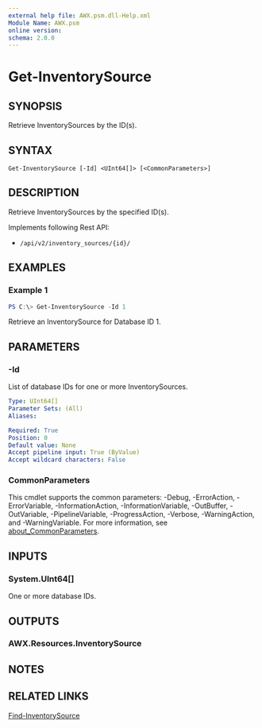 ```yaml
---
external help file: AWX.psm.dll-Help.xml
Module Name: AWX.psm
online version:
schema: 2.0.0
---
```


# Get-InventorySource

## SYNOPSIS
Retrieve InventorySources by the ID(s).

## SYNTAX

```
Get-InventorySource [-Id] <UInt64[]> [<CommonParameters>]
```

## DESCRIPTION
Retrieve InventorySources by the specified ID(s).

Implements following Rest API:  
- `/api/v2/inventory_sources/{id}/`  

## EXAMPLES

### Example 1
```powershell
PS C:\> Get-InventorySource -Id 1
```

Retrieve an InventorySource for Database ID 1.

## PARAMETERS

### -Id
List of database IDs for one or more InventorySources.

```yaml
Type: UInt64[]
Parameter Sets: (All)
Aliases:

Required: True
Position: 0
Default value: None
Accept pipeline input: True (ByValue)
Accept wildcard characters: False
```

### CommonParameters
This cmdlet supports the common parameters: -Debug, -ErrorAction, -ErrorVariable, -InformationAction, -InformationVariable, -OutBuffer, -OutVariable, -PipelineVariable, -ProgressAction, -Verbose, -WarningAction, and -WarningVariable. For more information, see [about_CommonParameters](http://go.microsoft.com/fwlink/?LinkID=113216).

## INPUTS

### System.UInt64[]
One or more database IDs.

## OUTPUTS

### AWX.Resources.InventorySource
## NOTES

## RELATED LINKS

[Find-InventorySource](Find-InventorySource.md)
